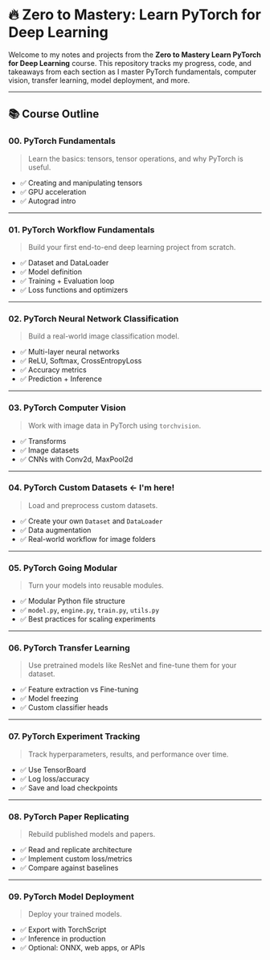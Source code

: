# 🔥 Zero to Mastery: Learn PyTorch for Deep Learning

Welcome to my notes and projects from the **Zero to Mastery Learn PyTorch for Deep Learning** course. This repository tracks my progress, code, and takeaways from each section as I master PyTorch fundamentals, computer vision, transfer learning, model deployment, and more.

---

## 📚 Course Outline

### 00. PyTorch Fundamentals
> Learn the basics: tensors, tensor operations, and why PyTorch is useful.
- ✅ Creating and manipulating tensors
- ✅ GPU acceleration
- ✅ Autograd intro

---

### 01. PyTorch Workflow Fundamentals
> Build your first end-to-end deep learning project from scratch.
- ✅ Dataset and DataLoader
- ✅ Model definition
- ✅ Training + Evaluation loop
- ✅ Loss functions and optimizers

---

### 02. PyTorch Neural Network Classification
> Build a real-world image classification model.
- ✅ Multi-layer neural networks
- ✅ ReLU, Softmax, CrossEntropyLoss
- ✅ Accuracy metrics
- ✅ Prediction + Inference

---

### 03. PyTorch Computer Vision
> Work with image data in PyTorch using `torchvision`.
- ✅ Transforms
- ✅ Image datasets
- ✅ CNNs with Conv2d, MaxPool2d

---

### 04. PyTorch Custom Datasets <- I'm here!
> Load and preprocess custom datasets.
- ✅ Create your own `Dataset` and `DataLoader`
- ✅ Data augmentation
- ✅ Real-world workflow for image folders

---

### 05. PyTorch Going Modular
> Turn your models into reusable modules.
- ✅ Modular Python file structure
- ✅ `model.py`, `engine.py`, `train.py`, `utils.py`
- ✅ Best practices for scaling experiments

---

### 06. PyTorch Transfer Learning
> Use pretrained models like ResNet and fine-tune them for your dataset.
- ✅ Feature extraction vs Fine-tuning
- ✅ Model freezing
- ✅ Custom classifier heads

---

### 07. PyTorch Experiment Tracking
> Track hyperparameters, results, and performance over time.
- ✅ Use TensorBoard
- ✅ Log loss/accuracy
- ✅ Save and load checkpoints

---

### 08. PyTorch Paper Replicating
> Rebuild published models and papers.
- ✅ Read and replicate architecture
- ✅ Implement custom loss/metrics
- ✅ Compare against baselines

---

### 09. PyTorch Model Deployment
> Deploy your trained models.
- ✅ Export with TorchScript
- ✅ Inference in production
- ✅ Optional: ONNX, web apps, or APIs
